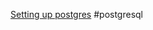 [Setting up postgres](https://www.digitalocean.com/community/tutorials/how-to-install-and-use-postgresql-on-ubuntu-18-04) #postgresql

